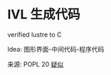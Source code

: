# IVL 生成代码

verified lustre to C

Idea: 图形界面-中间代码-程序代码

来源: POPL 20 [疑似](https://dl.acm.org/doi/10.1145/3371112?preflayout=tabs)

## 